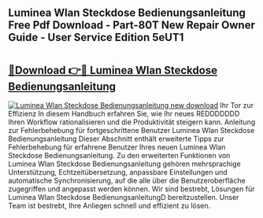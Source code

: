 ## Luminea Wlan Steckdose Bedienungsanleitung Free Pdf Download - Part-80T New Repair Owner Guide - User Service Edition 5eUT1

# <h2><a href="http://df2ueg1.blite.top/?on=Luminea+Wlan+Steckdose+Bedienungsanleitung">🔗Download 👉🔴 Luminea Wlan Steckdose Bedienungsanleitung</a></h2>

[![Luminea Wlan Steckdose Bedienungsanleitung new download](https://i.imgur.com/lujVjoI.png)](http://df2ueg1.blite.top/?on=Luminea+Wlan+Steckdose+Bedienungsanleitung)
Ihr Tor zur Effizienz In diesem Handbuch erfahren Sie, wie Ihr neues REDDDDDDD Ihren Workflow rationalisieren und die Produktivität steigern kann. Anleitung zur Fehlerbehebung für fortgeschrittene Benutzer Luminea Wlan Steckdose Bedienungsanleitung Dieser Abschnitt enthält erweiterte Tipps zur Fehlerbehebung für erfahrene Benutzer Ihres neuen Luminea Wlan Steckdose Bedienungsanleitung. Zu den erweiterten Funktionen von Luminea Wlan Steckdose Bedienungsanleitung gehören mehrsprachige Unterstützung, Echtzeitübersetzung, anpassbare Einstellungen und automatische Synchronisierung, auf die alle über die Benutzeroberfläche zugegriffen und angepasst werden können. Wir sind bestrebt, Lösungen für Luminea Wlan Steckdose BedienungsanleitungD bereitzustellen. Unser Team ist bestrebt, Ihre Anliegen schnell und effizient zu lösen.
